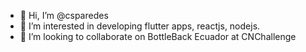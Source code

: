 - 👋 Hi, I’m @csparedes
- 👀 I’m interested in developing flutter apps, reactjs, nodejs.
- 💞️ I’m looking to collaborate on BottleBack Ecuador at CNChallenge 



<!---
csparedes/csparedes is a ✨ special ✨ repository because its `README.md` (this file) appears on your GitHub profile.
You can click the Preview link to take a look at your changes.
--->
